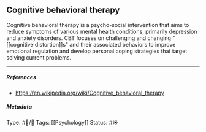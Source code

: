 ## Cognitive behavioral therapy  # 

Cognitive behavioral therapy is a psycho-social intervention that aims to reduce symptoms of various mental health conditions, primarily depression and anxiety disorders. CBT focuses on challenging and changing "[[cognitive distortion]]s" and their associated behaviors to improve emotional regulation and develop personal coping strategies that target solving current problems.

___

##### References

- https://en.wikipedia.org/wiki/Cognitive_behavioral_therapy

##### Metadata

Type: #🔵/🔵 
Tags: [[Psychology]]
Status: #☀️ 